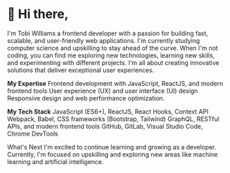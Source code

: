 # 👋 Hi there,

I'm Tobi Williams a frontend developer with a passion for building fast, scalable, and user-friendly web applications. I'm currently studying computer science and upskilling to stay ahead of the curve.
When I'm not coding, you can find me exploring new technologies, learning new skills, and experimenting with different projects. I'm all about creating innovative solutions that deliver exceptional user experiences.

**My Expertise**
Frontend development with JavaScript, ReactJS, and modern frontend tools
User experience (UX) and user interface (UI) design
Responsive design and web performance optimization.

**My Tech Stack**
JavaScript (ES6+), ReactJS, React Hooks, Context API
Webpack, Babel, CSS frameworks (Bootstrap, Tailwind)
GraphQL, RESTful APIs, and modern frontend tools
GitHub, GitLab, Visual Studio Code, Chrome DevTools

What's Next
I'm excited to continue learning and growing as a developer. Currently, I'm focused on upskilling and exploring new areas like machine learning and artificial intelligence.
